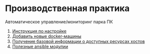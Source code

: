 # Производственная практика

Автоматическое управление/мониторинг парка ПК 

1. [Инструкция по настройке](./docs/setup.md)
2. [Добавить новые docker-машины](./docs/add_machine)
3. [Получение базовой информации о доступных ресурсах хостов](./docs/host_resources.md)
4. [Полезные ansible модулии](./docs/modules.md)

